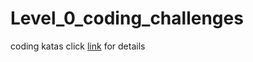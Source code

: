 # Level_0_coding_challenges
coding katas
click [link](http://syllabus.africacode.net/projects/katas/level-0/) for details
